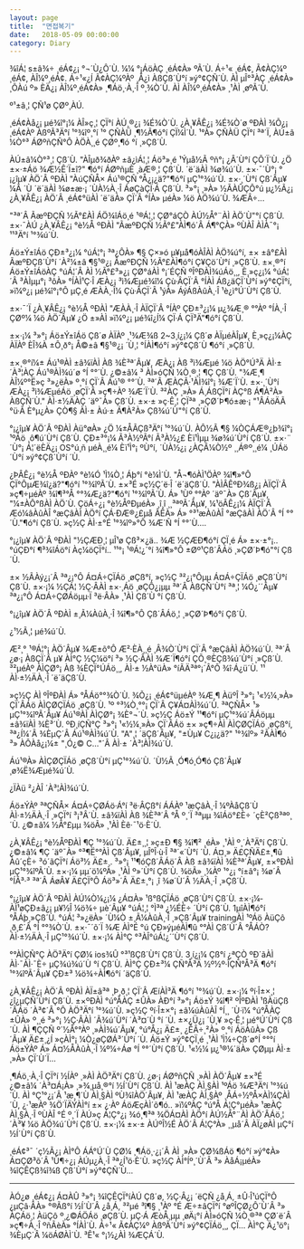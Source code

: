 ```yaml
---
layout: page
title:  "면접복기"
date:   2018-05-09 00:00:00
category: Diary
---
```


¾îÁ¦ s±â¾÷ ¸éÁ¢¿¡ °¬´Ù¿Ô´Ù. ¼¼ °¡ÁöÀÇ ¸éÁ¢À» ºÃ´Ù. Á÷¹« ¸éÁ¢, Ã¢ÀÇ¼º ¸éÁ¢, ÀÎ¼º¸éÁ¢. Á÷¹«¿Í Ã¢ÀÇ¼ºÀº ¸Å¿ì ÀßÇß´Ù°í »ý°¢ÇÑ´Ù. ÀÌ µÎ°³ÀÇ ¸éÁ¢À» ¸ÕÀú º» ÈÄ¿¡ ÀÎ¼º¸éÁ¢À» ¸¶Áö¸·À¸·Î º¸¾Ò´Ù. ÀÌ ÀÎ¼º¸éÁ¢À» ¸¹ÀÌ ¸øºÃ´Ù. 

º¹±â¸¦ ÇÑ¹ø ÇØº¸ÀÚ.

¸éÁ¢Àå¿¡ µé¾î°¡¼­ ÀÎ»ç¸¦ ÇÏ°í ÀÚ¸®¿¡ ¾É¾Ò´Ù. ¿À¸¥ÂÊ¿¡ ¾É¾Ò´ø ºÐÀÌ ¾Õ¿¡ ¸éÁ¢Àº ÀßºÃ³Ä°í ¹°¾îº¸°í ¹° ÇÑÀÜ ¸¶½Ã¶ó°í ÇÏ¼Ì´Ù. ¹°À» ÇÑÀÜ ÇÏ°í ³ª´Ï, ÀÚ±â ¼Ò°³ ÁØºñÇÑ°Ô ÀÖÀ¸¸é ÇØº¸¶ó °í ¸»Çß´Ù.

ÀÚ±â¼Ò°³¸¦ Çß´Ù. "ÀÎµð¾ðÀº ±â¿ìÁ¦¸¦ Áö³»¸é ¹Ýµå½Ã ºñ°¡ ¿Â´Ù°í ÇÕ´Ï´Ù. ¿Ö ±×·±Áö ¾Æ½Ê´Ï±î?" ¶ó°í ÁØºñµÈ ¸àÆ®¸¦ Çß´Ù. ´ë´äÀÌ ¾ø¾ú´Ù. ±×·¯´Ù°¡ °¡¿îµ¥ ÀÖ´Â ºÐÀÌ "ÀúÇÑÅ× Áú¹®ÇÑ °Å¿¡¿ä?"¶ó°í µÇ¹°¾ú´Ù. ±×·¸´Ù°í Çß´Âµ¥ ¼Â ´Ù ´ë´äÀÌ ¾ø±æ·¡ ´ÙÀ½À¸·Î ÁøÇàÇÏ·Á Çß´Ù. ³»°¡ ¸»À» ½ÃÀÛÇÔ°ú µ¿½Ã¿¡ ¿À¸¥ÂÊ¿¡ ÀÖ´Â ¸éÁ¢°üÀÌ ´ë´äÀ» ÇÏ´Â °ÍÀ» µéÀ» ¼ö ÀÖ¾ú´Ù. ¾ÆÂ÷... 

"³ª´Â ÃæºÐÇÑ ½Ã°£ÀÌ ÁÖ¾îÁö¸é ¹®Á¦¸¦ ÇØ°áÇÒ ÀÚ½Å°¨ÀÌ ÀÖ´Ù"°í Çß´Ù. ±×·¯ÀÚ ¿À¸¥ÂÊ¿¡ °è½Å ºÐÀÌ "ÃæºÐÇÑ ½Ã°£"ÀÌ¶ó´Â Á¶°ÇÀ» ºÙÀÎ ÀÌÀ¯°¡ ¹¹³Ä°í ¹°¾ú´Ù. 

Áö±Ý±îÁö ÇÐ±³¿¡¼­ °úÁ¦°¡ ³ª¿ÔÀ» ¶§ Ç×»ó µ¥µå¶óÀÎÀÌ ÀÖ¾ú°í, ±× ±â°£ÀÌ ÃæºÐÇß´Ù°í ´À²¼±â ¶§¹®¿¡ ÃæºÐÇÑ ½Ã°£ÀÌ¶ó°í Ç¥Çö´Ù°í ¸»Çß´Ù. ±×¸®°í Áö±Ý±îÁöÀÇ °úÁ¦´Â ÀÌ ½Ã°£³»¿¡ ÇØ°áÀÌ °¡´ÉÇÑ ºÎºÐÀÌ¾úÁö¸¸, È¸»ç¿¡¼­ °úÁ¦´Â ³­ÀÌµµ°¡ ³ôÀ» °ÍÀÌ¹Ç·Î ÆÀ¿¡ ³ì¾Æµé¾î¼­ Çù·ÂÇÏ´Â °ÍÀÌ Áß¿äÇÏ´Ù°í »ý°¢ÇÏ°í, »ï¼º¿¡ µé¾î°¡°Ô µÇ¸é ÆÀÀ¸·Î¼­ Çù·ÂÇÏ´Â ¹ýÀ» ÁýÁßÀûÀ¸·Î ¹è¿ì°Ú´Ù°í Çß´Ù.

±×·¯´Ï ¿À¸¥ÂÊ¿¡ °è½Å ºÐÀÌ "ÆÀÀ¸·Î ÀÏÇÏ´Â °ÍÀº ÇÐ±³¿¡¼­ µ¿¾Æ¸® °°Àº °ÍÀ¸·Î ÇØº¼ ¼ö ÀÖ´Âµ¥ ¿Ö ±»ÀÌ »ï¼º¿¡ µé¾î¿Í¼­ ÇÏ·Á ÇÏ³Ä"¶ó°í Çß´Ù.

±×·¡¼­ ³»°¡ Áö±Ý±îÁö Çß´ø ÀÏÀº ¸¹¾Æ¾ß 2~3¸í¿¡¼­ Çß´ø ÀÏµéÀÎµ¥, È¸»ç¿¡¼­ÀÇ ÀÏÀº ÈÎ¾À ±Ô¸ð°¡ Å©±â ¶§¹®¿¡ ´Ù¸¦ °ÍÀÌ¶ó°í »ý°¢Çß´Ù ¶ó°í ¸»Çß´Ù. 

±×¸®°í¼± Áú¹®ÀÌ ±â¾ïÀÌ Àß ¾È³ª´Âµ¥, ÆÀ¿¡ Àß ³ì¾Æµé ¼ö ÀÖ°Ú³Ä ÀÌ·± ´À³¦ÀÇ Áú¹®ÀÌ¾ú´ø °Í °°´Ù. ¿©±â¼­ ³­ ÀÌ»óÇÑ ¼Ò¸®¸¦ ¶Ç Çß´Ù. "¾Æ¸¶ ÀÎ¼º°Ë»ç ³»¿ëÀ» º¸°í ÇÏ´Â Áú¹® °°´Ù. ³ª´Â ÆÀÇÃ·¹ÀÌ¾î°¡ ¾Æ´Ï´Ù. ±×·¸´Ù°í ÆÀ¿¡ ³ì¾ÆµéÁö ¸øÇÏ´Â »ç¶÷Àº ¾Æ´Ï´Ù. ³²ÀÇ ¸»À» Á¸ÁßÇÏ°í ÀÇ°ß Á¶À²À» ÀßÇÑ´Ù." ÀÌ·±½ÄÀÇ ´äº¯À» Çß´Ù. ±×·± »ç·Ê¸¦ ÇÏ³ª ¸»ÇØ´Þ¶ó±æ·¡ "¹ÂÁöÄÃ °ü·Ã È°µ¿À» ÇÒ¶§ ÀÌ·± Àú·± Á¶À²À» Çß¾ú´Ù"°í Çß´Ù.

°¡¿îµ¥ ÀÖ´Â ºÐÀÌ Àü°øÀ» ¿Ö ¼±ÅÃÇß³Ä°í ¹°¾ú´Ù. ÀÔ½Ã ¶§ ¼ÒÇÁÆ®¿þ¾î°¡ ¹ºÁö ¸ô¶ú´Ù°í Çß´Ù. ÇÐ±³°¡¼­ Ã³À½ºÃ°í Ã³À½¿£ Èï¹Ìµµ ¾ø¾ú´Ù°í Çß´Ù. ±×·¨´Ù°¡ Á¦´ëÈÄ¿¡ OS°ú¸ñ µéÀ¸¸é¼­ Èï¹Ì°¡ ºÙ°í, ´ÙÀ½¿¡ ¿ÀÇÂ¼Ò½º ¸¸Á®º¸¸é¼­ ¸ÚÁö´Ù°í »ý°¢Çß´Ù°í ´Ù.

¿ÞÂÊ¿¡ °è½Å ºÐÀº °è¼Ó ¹Ì¼Ò¸¦ Áþ°í °è¼Ì´Ù. "Å¬¶óÀÌ¹ÖÀº ¾î¶»°Ô ÇÏ°ÔµÆ¾î¿ä?"¶ó°í ¹°¾îºÃ´Ù. ±×³É »ç½Ç´ë·Î ´ë´äÇß´Ù. "ÀÌÂÊºÐ¾ß¿¡ ÀÏÇÏ´Â »ç¶÷µéÀº ¾î¶³°Å °°¾Æ¿ä?"¶ó°í ¹°¾îºÃ´Ù. Á» ¹Ùº¸°°Àº ´äº¯À» Çß´Âµ¥, "¼±ÀÔ°ßÀÌ ÀÖ´Ù. ÇöÁ÷¿¡ °è½ÅºÐµéÀ» ¸î¸î ¸¸³ªºÃ´Âµ¥, ¼­¹öÂÊ¿¡¼­ ÀÏÇÏ´Â Æó¼âÀûÀÎ °æÇâÀÌ ÀÖ°í ÇÁ·ÐÆ®¿£µå ÂÊÀ» Á» °³¹æÀûÀÎ °æÇâÀÌ ÀÖ´Â °Í °°´Ù."¶ó°í Çß´Ù. »ç½Ç ÀÌ·±°É ¹°¾îº»°Ô ¾Æ´Ñ °Í °°´Ù....

°¡¿îµ¥ ÀÖ´Â ºÐÀÌ "½ÇÆÐ¸¦ µÎ¹ø Çß³×¿ä.. ¾Æ ½ÇÆÐ¶ó°í ÇÏ¸é Á» ±×·±°¡.. °úÇÐ°í ¶³¾îÁö°í Àç¼öÇÏ°í.. ¹¹°¡ ¹®Á¦¿´°í ¾î¶»°Ô ±Øº¹Çß´ÂÁö ¸»ÇØ´Þ¶ó"°í Çß´Ù.

±× ½ÃÀý¿¡´Â ³ª¿¡°Ô Á¤Á÷ÇÏÁö ¸øÇß°í, »ç½Ç ³²¿¡°Ôµµ Á¤Á÷ÇÏÁö ¸øÇß´Ù°í Çß´Ù. ±×·¡¼­ ½ÇÁ¦ ½Ç·ÂÀÌ ±×·¸Áö ¸øÇÔ¿¡µµ ³ª´Â ÀßÇÑ´Ù°í ³ª¸¦ ¼Ó¿´´Âµ¥ ³ª¿¡°Ô Á¤Á÷ÇØÁöµµ·Ï ³ë·ÂÀ» ¸¹ÀÌ Çß´Ù °í Çß´Ù.

°¡¿îµ¥ ÀÖ´Â ºÐÀÌ ±¸Ã¼ÀûÀ¸·Î ¾î¶»°Ô Çß´ÂÁö¸¦ ¸»ÇØ´Þ¶ó°í Çß´Ù.

¿¹½Ã¸¦ µé¾ú´Ù. 

Æ²¸° ¹®Á¦°¡ ÀÖ´Âµ¥ ¾Æ±õ°Ô Æ²·ÈÀ¸¸é ¸Â¾Ò´Ù°í ÇÏ´Â °æÇâÀÌ ÀÖ¾ú´Ù. ³ª´Â ¿ø·¡ ÀßÇÏ´Â µ¥ ÀÌ°Ç ½Ç¼ö°í ³» ½Ç·ÂÀÌ ¾Æ´Ï¶ó°í ÇÕ¸®È­Çß¾ú´Ù°í ¸»Çß´Ù. ³²µéÀº ÀÌÇØ°¡ Àß ¾ÈÇÏ°ÚÁö¸¸, ÀÌ·± ½À°üÀ» °íÃÄ³ª°¡´Â°Ô ¾î·Á¿ü´Ù. ¹¹ ÀÌ·±½ÄÀ¸·Î ´ë´äÇß´Ù.

»ç½Ç ÀÌ ºÎºÐÀÌ Á» °ÅÁö°°¾Ò´Ù. ¾Õ¿¡ ¸éÁ¢°üµéÀº ¾Æ¸¶ ÀüºÎ ³»°¡ ¹«½¼¸»À» ÇÏ´ÂÁö ÀÌÇØÇÏÁö ¸øÇß´Ù. ¹º °³¼Ò¸°°¡ ÇÏ´Â Ç¥Á¤ÀÌ¾ú´Ù. ³ªÇÑÅ× ¹» µÇ¹°¾îºÃ´Âµ¥ Áú¹®ÀÌ ÀÌÇØ°¡ ¾È°¬´Ù. »ç½Ç Áö±Ý ¹¹¶ó°í µÇ¹°¾ú´ÂÁöµµ ±â¾ïÀÌ ¾È³­´Ù. ºÐ¸íÇÑ°Ç ³»°¡ ¹«½¼¸»À» ÇÏ´ÂÁö ±× »ç¶÷ÀÌ ÀÌÇØÇÏÁö ¸øÇß°í, ³ª¿Í¼­´Â ¾ÈµÇ´Â Áú¹®ÀÌ¾ú´Ù. "A"¸¦ ´äÇß´Âµ¥, "±Ùµ¥ C¿¡¿ä?" ¹°¾îº» ²ÃÀÌ¶ó ³» ÀÔÀå¿¡¼± "¸Ó¿© C..."´Â ÀÌ·± ´À³¦ÀÌ¾ú´Ù.

Áú¹®À» ÀÌÇØÇÏÁö ¸øÇß´Ù°í µÇ¹°¾ú´Ù. ´Ù½Ã ¸Ó¶ó¸Ó¶ó Çß´Âµ¥ ¸ø¾Ë¾Æµé¾ú´Ù. 

¿ÏÀü ²¿ÀÎ ´À³¦ÀÌ¾ú´Ù.

Áö±ÝÀº ³ªÇÑÅ× Á¤Á÷ÇØÁö·Á°í ³ë·ÂÇß°í ÁÁÀº ¹æÇâÀ¸·Î ¼ºÀåÇß´Ù ÀÌ·±½ÄÀ¸·Î ¸»ÇÏ°í ³¡³Â´Ù. ±â¾ïÀÌ Àß ¾È³ª´Â °Å º¸´Ï ³ªµµ ¾îÁö°£È÷ ´çÈ²Çß³ªº¸´Ù. ¿©±â¼­ ½Ã°£µµ ¾öÃ» ¸¹ÀÌ Èê·¯¹ö·È´Ù.

¿À¸¥ÂÊ¿¡ °è½ÅºÐÀÌ ¶Ç ¹°¾ú´Ù. Ä£±¸¸¦ »ç±Ð ¶§ ¾î¶² ¸éÀ» ¸¹ÀÌ º¸´À³Ä°í Çß´Ù. ¿©±â¼­ ¶Ç ´äº¯À» °³¶Ë°°ÀÌ Çß´Âµ¥, µÎºÎ·ù·Î ³ª´«´Ù°í ´Ù. Á¤¸» Ä£ÇÑÄ£±¸¶û Àû´çÈ÷ ³ó´ãÇÏ°í Áö³½ Ä£±¸. ³»°¡ ¹¹¶óÇß´ÂÁö´Â Àß ±â¾ïÀÌ ¾È³ª´Âµ¥, ±×ºÐÀÌ µÇ¹°¾îºÃ´Ù. ±×·¡¼­ µµ´ö¼ºÀ» ¸¹ÀÌ º»´Ù°í Çß´Ù. ¾öÃ» ¸¼Àº ¹°¿¡ °í±â°¡ ¾ø´Â °ÍÃ³·³ ³ª´Â ÁøÂ¥ Ä£ÇÏ°Ô Áö³»´Â Ä£±¸°¡ ¸î ¾ø´Ù´Â ½ÄÀ¸·Î ¸»Çß´Ù.

°¡¿îµ¥ ÀÖ´Â ºÐÀÌ ÀÚ¼Ò¼­¿¡¼­ ¿­Á¤À» ¹ß°ßÇÏÁö ¸øÇß´Ù°í Çß´Ù. ±×·¡¼­ ÀÌ¹øÇÐ±â¿¡ µ¥½Î ¼ö¾÷ µè´Âµ¥ °úÁ¦¸¦ °Ì³ª ¿­½ÉÈ÷ ´Ù°í Çß´Ù. 1µîÀÌ¶ó°í °ÅÁþ¸»Çß´Ù. °úÁ¦ ³»¿ëÀ» ´Ù¼Ò ±¸Ã¼ÀûÀ¸·Î ¸»Çß´Âµ¥ trainingÀÌ ¹ºÁö ÀüÇô ¸ð¸£´Â °Í °°¾Ò´Ù. ±×·¯´õ´Ï ¾Æ ÀÌ°É °ú ÇÐ»ýµéÀÌ¶û °°ÀÌ Çß´Ù´Â °ÅÁÒ? ÀÌ·±½ÄÀ¸·Î µÇ¹°¾ú´Ù. ±×·¡¼­ ÀÌ°Ç °³ÀÎ°úÁ¦¿´´Ù°í Çß´Ù.

°°ÀÌÇÑ°Ç ÀÖ³Ä°í ÇØ¼­ ios¾Û °³¹ßÇß´Ù°í Çß´Ù. 3¸í¿¡¼­ Çß°í ¿ªÇÒ ºÐ´ãÀÌ ÀÌ·¯ÀÌ·¯È÷ µÇ¾ú¾ú´Ù °í Çß´Ù. ÀÌ°Ç ÇÐ±³¼­ ÇÑ°Å³Ä ½º½º·ÎÇÑ°Å³Ä ¶ó°í ¹°¾îºÃ´Âµ¥ ÇÐ±³ ¼ö¾÷ÀÌ¶ó°í ´äÇß´Ù.

¿À¸¥ÂÊ¿¡ ÀÖ´Â ºÐÀÌ ÀÏ±â³ª ¸Þ¸ð¸¦ ÇÏ´Â ÆíÀÌ³Ä ¶ó°í ¹°¾ú´Ù. ±×·¡¼­ ºí·Î±×¸¦ ¿î¿µÇÑ´Ù°í Çß´Ù. ±×ºÐÀÌ °ú°ÅÀÇ ±ÛÀ» ÀÐ°í ³»°¡ Áö±Ý ¾î¶² ºÎºÐÀÌ ¹ßÀüÇß´ÂÁö ´À³¢´Â °Ô ÀÖ³Ä°í ¹°¾ú´Ù. »ç½Ç ºí·Î±×°¡ ±â¼úÀûÀÎ °Í¸¸ ´Ù·ï¼­ °ú°ÅÀÇ ±ÛÀ» º¸¸é ³»°¡ ½Ç·ÂÀÌ ´Ã¾ú´Ù°í ´À³¤´Ù °í ´Ù. ±×¿Ü¿¡ ´Ù¸¥ »ç·Ê¸¦ µé°Ú´Ù°í Çß´Ù. ÀÌ ¶ÇÇÑ º´½Å°°Àº ¸»ÀÌ¾ú´Âµ¥, °ú°Å¿¡ Ä£±¸ ¿ÊÂ÷¸²À» º¸°í ÁöÀûÀ» Çß´Âµ¥ Ä£±¸¿Í »çÀÌ°¡ ¼Ò¿øÇØÁ³´Ù°í ´Ù. Áö±Ý »ý°¢ÇÏ¸é ¸¹ÀÌ ¹Ì¼÷Çß´ø°Í °°°í Áö±ÝÀº Á» Á¤½ÅÀûÀ¸·Î ¼º¼÷Áø °Í °°´Ù°í Çß´Ù. ¹«½¼ µ¿¹®¼­´äÀ» ÇØµµ ÀÌ·± ¸»À» ÇÏ´Ù´Ï... 

¸¶Áö¸·À¸·Î ÇÏ°í ½ÍÀº ¸»ÀÌ ÀÖ³Ä°í Çß´Ù. ¿ø·¡ ÁØºñÇÑ ¸»ÀÌ ÀÖ´Âµ¥ ±×³É ¿©±â¼­ ´À³¤Á¡À» ¸»¾¸µå¸®°í ½Í´Ù°í Çß´Ù. ÀÌ ¹æÀÇ ÀÌ¸§ÀÌ ¹ºÁö ¾Æ³Ä°í ¹°¾ú´Ù. ÀÌ °Ç¹°¿¡´Â ¹æ¸¶´Ù ÀÌ¸§ÀÌ ºÙ¾îÀÖ´Âµ¥, ÀÌ ¹æÀÇ ÀÌ¸§Àº ¸ÅÁ÷½ºÅ×ÀÌ¼ÇÀÌ´Ù, ¿·¹æÀº ¾Ö´ÏÄÝÀÌ°í ±× ¿·Àº ÁöÆçÀÌ´õ¶ó.. »ï¼ºÀÇ °ú°Å Á¦Ç°µéÀ» ¹æÀÇ ÀÌ¸§À¸·Î ºÙÀÎ °É º¸´Ï ÀÚ»ç Á¦Ç°¿¡ ¾ó¸¶³ª ¾ÖÁ¤ÀÌ ÀÖ°í ÀÚ½Å°¨ÀÌ ÀÖ´ÂÁö¸¦ ´À³¥ ¼ö ÀÖ¾ú´Ù°í Çß´Ù. ±×·¡¼­ ±×·± ÀÚºÎ½É ÀÖ´Â Á¦Ç°À» ¸¸µå´Â ÀÏ¿øÀÌ µÇ°í ½Í´Ù°í Çß´Ù.

¸éÁ¢³¯ ´ç½Ã¿¡ ÀÌ°Ô ÁÁ°Ú´Ù ÇØ¼­ ¸¶Áö¸·¿¡´Â ÀÌ ¸»À» ÇØ¾ßÁö ¶ó°í »ý°¢À» Á¤ÇØ³õ´Â ¹Ù¶÷¿¡ ÀÚµ¿À¸·Î ³ª¿Í¹ö·È´Ù. »ç½Ç ÀÌ°Íº¸´Ù´Â ³» ÀåÁ¡µéÀ» ¾îÇÊÇß¾î¾ß Çß´Ù°í »ý°¢ÇÑ´Ù...

---

ÀÓ¿ø ¸éÁ¢¿¡ Á¤ÀÛ ³»°¡ ¾îÇÊÇÏ°íÀÚ Çß´ø, ½Ç·Â¿¡ ´ëÇÑ ¿å¸Á, ±Û·Î¹úÇÏ°Ô ¿µÇâ·ÂÀ» °®Ãß°í ½Í´Ù´Â ¿å¸Á, ³²µé ³î¶§ ¸¹Àº °É Æ÷±âÇÏ°í °øºÎÇØ¿Ô´Ù´Â ³» ÀÇÁö¸¦ ÀüÇô º¸¿©ÁÖÁö ¸øÇß´Ù. µÇ·Á ÆòÅ¸µµ ¸øÄ¡°í ÀÌ»óÇÑ ¼Ò¸®³ª ÇØ´ë´Â »ç¶÷À¸·Î ºñÃèÀ» °ÍÀÌ´Ù. Á÷¹« Ã¢ÀÇ¼º ÀßºÃ´Ù°í »ý°¢ÇÏÁö¸¸, ÇÏ... ÀÌ°Ç Ä¿¹ö°¡ ¾ÈµÇ´Â ¼öÁØÀÌ´Ù. ³Ê¹« °¡½¿ÀÌ ¾ÆÇÁ´Ù.


